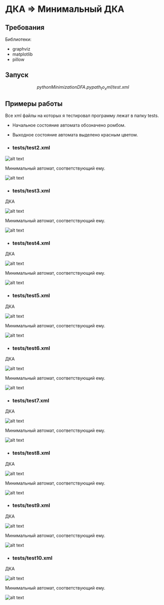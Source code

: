 #  ДКА => Минимальный ДКА
## Требования

Библиотеки: 
- graphviz 
- matplotlib
- pillow 

## Запуск 
```math
python MinimizationDFA.py path_to_xml/test.xml
```

## Примеры работы

Все xml файлы на которых я тестировал программу лежат в папку tests.

- Начальное состояние автомата обозначено ромбом.
- Выходное состояние автомата выделено красным цветом.

- ### tests/test2.xml

![alt text](pictures/test2_initial.png)

Минимальный автомат, соответствующий ему.

![alt text](pictures/test2_minimal.png)

- ### tests/test3.xml
ДКА

![alt text](pictures/test3_initial.png)

Минимальный автомат, соответствующий ему.

![alt text](pictures/test3_minimal.png)

- ### tests/test4.xml
ДКА

![alt text](pictures/test4_initial.png)

Минимальный автомат, соответствующий ему.

![alt text](pictures/test4_minimal.png)

- ### tests/test5.xml
ДКА

![alt text](pictures/test5_initial.png)

Минимальный автомат, соответствующий ему.

![alt text](pictures/test5_minimal.png)

- ### tests/test6.xml
ДКА

![alt text](pictures/test6_initial.png)

Минимальный автомат, соответствующий ему.

![alt text](pictures/test6_minimal.png)


- ### tests/test7.xml
ДКА

![alt text](pictures/test7_initial.png)

Минимальный автомат, соответствующий ему.

![alt text](pictures/test7_minimal.png)


- ### tests/test8.xml
ДКА

![alt text](pictures/test8_initial.png)

Минимальный автомат, соответствующий ему.

![alt text](pictures/test8_minimal.png)

- ### tests/test9.xml
ДКА

![alt text](pictures/test9_initial.png)

Минимальный автомат, соответствующий ему.

![alt text](pictures/test9_minimal.png)


- ### tests/test10.xml
ДКА

![alt text](pictures/test10_initial.png)

Минимальный автомат, соответствующий ему.

![alt text](pictures/test10_minimal.png)
